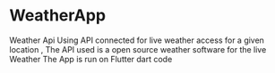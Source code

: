 # WeatherApp
Weather Api Using API connected for live weather access for a given location , The API used is a open source weather software for the live Weather 
The App is run on Flutter dart code 
